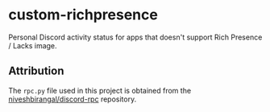# custom-richpresence
Personal Discord activity status for apps that doesn't support Rich Presence / Lacks image.

## Attribution
The `rpc.py` file used in this project is obtained from the [niveshbirangal/discord-rpc](https://github.com/niveshbirangal/discord-rpc) repository.
